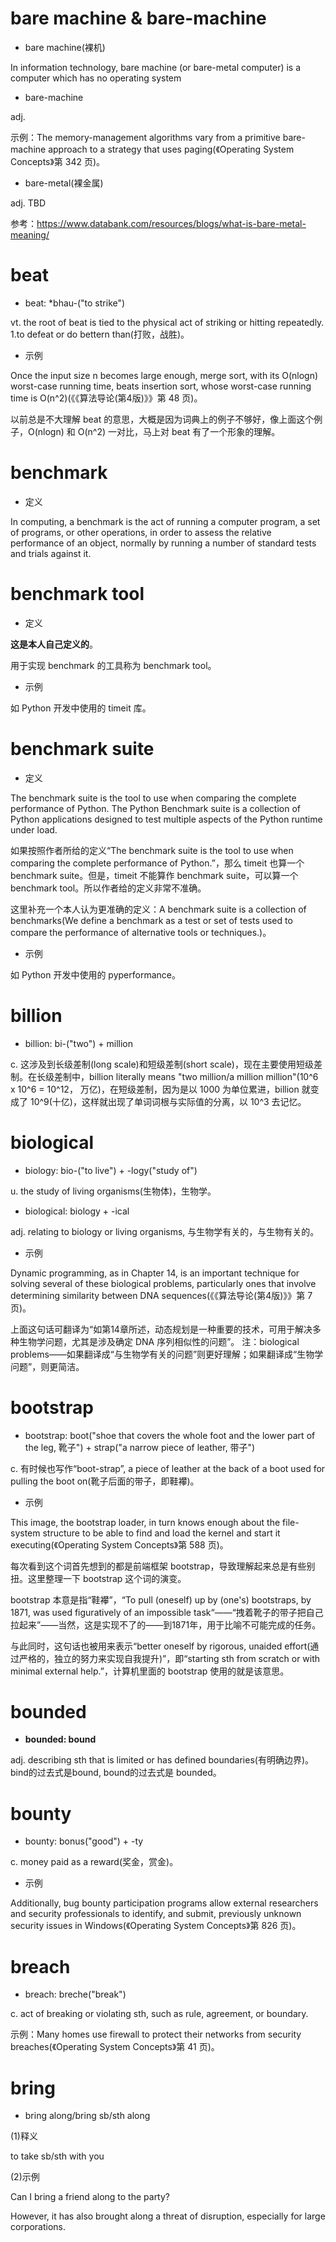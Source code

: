 # bare machine & bare-machine

- bare machine(裸机)

In information technology, bare machine (or bare-metal computer) is a computer which has no operating system

- bare-machine

adj. 

示例：The memory-management algorithms vary from a primitive bare-machine approach to a strategy that uses paging(《Operating System Concepts》第 342 页)。

- bare-metal(裸金属)

adj. TBD

参考：https://www.databank.com/resources/blogs/what-is-bare-metal-meaning/

# beat

- beat: *bhau-("to strike")

vt. the root of beat is tied to the physical act of striking or hitting repeatedly. 1.to defeat or do bettern than(打败，战胜)。

- 示例

Once the input size n becomes large enough, merge sort, with its O(nlogn) worst-case running time, beats insertion sort, whose worst-case running time is O(n^2)(《《算法导论(第4版)》》第 48 页)。

以前总是不大理解 beat 的意思，大概是因为词典上的例子不够好，像上面这个例子，O(nlogn) 和 O(n^2) 一对比，马上对 beat 有了一个形象的理解。



# benchmark

- 定义 

In computing, a benchmark is the act of running a computer program, a set of programs, or other operations, in order to assess the relative performance of an object, normally by running a number of standard tests and trials against it.

# benchmark tool

- 定义

**这是本人自己定义的**。

用于实现 benchmark 的工具称为 benchmark tool。

- 示例

如 Python 开发中使用的 timeit 库。

# benchmark suite

- 定义

The benchmark suite is the tool to use when comparing the complete performance of Python. The Python Benchmark suite is a collection of Python applications designed to test multiple aspects of the Python runtime under load.

如果按照作者所给的定义“The benchmark suite is the tool to use when comparing the complete performance of Python.”，那么 timeit 也算一个 benchmark suite。但是，timeit 不能算作 benchmark suite，可以算一个 benchmark tool。所以作者给的定义非常不准确。

这里补充一个本人认为更准确的定义：A benchmark suite is a collection of benchmarks(We define a benchmark as a test or set of tests used to compare the performance of alternative tools or techniques.)。

- 示例

如 Python 开发中使用的 pyperformance。

# billion

- billion: bi-("two") + million

c. 这涉及到长级差制(long scale)和短级差制(short scale)，现在主要使用短级差制。在长级差制中，billion literally means "two million/a million million"(10^6 x 10^6 = 10^12， 万亿)，在短级差制，因为是以 1000 为单位累进，billion 就变成了 10^9(十亿)，这样就出现了单词词根与实际值的分离，以 10^3 去记忆。

# biological

- biology: bio-("to live") + -logy("study of")

u. the study of living organisms(生物体)，生物学。

- biological: biology + -ical

adj. relating to biology or living organisms, 与生物学有关的，与生物有关的。

- 示例

Dynamic programming, as in Chapter 14, is an important technique for solving several of these biological problems, particularly ones that involve determining similarity between DNA sequences(《《算法导论(第4版)》》第 7 页)。

上面这句话可翻译为“如第14章所述，动态规划是一种重要的技术，可用于解决多种生物学问题，尤其是涉及确定 DNA 序列相似性的问题”。 注：biological problems——如果翻译成“与生物学有关的问题”则更好理解；如果翻译成“生物学问题”，则更简洁。

# bootstrap

- bootstrap: boot("shoe that covers the whole foot and the lower part of the leg, 靴子") + strap("a narrow piece of leather, 带子")

c. 有时候也写作“boot-strap”, a piece of leather at the back of a boot used for pulling the boot on(靴子后面的带子，即鞋襻)。

- 示例

This image, the bootstrap loader, in turn knows enough about the file-system structure to be able to find and load the kernel and start it executing(《Operating System Concepts》第 588 页)。

每次看到这个词首先想到的都是前端框架 bootstrap，导致理解起来总是有些别扭。这里整理一下 bootstrap 这个词的演变。

bootstrap 本意是指“鞋襻”，“To pull (oneself) up by (one's) bootstraps, by 1871, was used figuratively of an impossible task“——“拽着靴子的带子把自己拉起来”——当然，这是实现不了的——到1871年，用于比喻不可能完成的任务。

与此同时，这句话也被用来表示“better oneself by rigorous, unaided effort(通过严格的，独立的努力来实现自我提升)”，即“starting sth from scratch or with minimal external help.”，计算机里面的 bootstrap 使用的就是该意思。

# bounded

- **bounded: bound**

adj. describing sth that is limited or has defined boundaries(有明确边界)。bind的过去式是bound, bound的过去式是 bounded。

# bounty

- bounty: bonus("good") + -ty

c. money paid as a reward(奖金，赏金)。

- 示例

Additionally, bug bounty participation programs allow external researchers and security professionals to identify, and submit, previously unknown security issues in Windows(《Operating System Concepts》第 826 页)。

# breach

- breach: breche("break")

c. act of breaking or violating sth, such as rule, agreement, or boundary.

示例：Many homes use firewall to protect their networks from security breaches(《Operating System Concepts》第 41 页)。

# bring

- bring along/bring sb/sth along

(1)释义

to take sb/sth with you

(2)示例

Can I bring a friend along to the party?

However, it has also brought along a threat of disruption, especially for large corporations. 